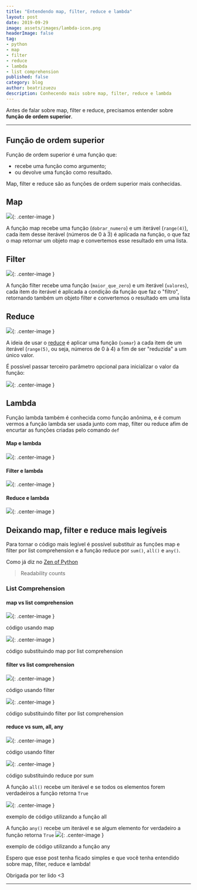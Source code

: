 ```yaml
---
title: "Entendendo map, filter, reduce e lambda"
layout: post
date: 2019-09-29
image: assets/images/lambda-icon.png
headerImage: false
tag:
- python
- map
- filter
- reduce
- lambda
- list comprehension
published: false
category: blog
author: beatrizuezu
description: Conhecendo mais sobre map, filter, reduce e lambda
---
```


Antes de falar sobre map, filter e reduce, precisamos entender sobre **função de ordem superior**.

---


## Função de ordem superior
Função de ordem superior é uma função que:
  - recebe uma função como argumento;
  - ou devolve uma função como resultado.

Map, filter e reduce são as funções de ordem superior mais conhecidas.


## Map

![](/assets/images/map.png){: .center-image }


A função map recebe uma função (`dobrar_numero`) e um iterável (`range(4)`), cada item desse iterável (números de 0 à 3) é aplicada na função, o que faz o map retornar um objeto map e convertemos esse resultado em uma lista.

## Filter

![](/assets/images/filter.png){: .center-image }

A função filter recebe uma função (`maior_que_zero`) e um iterável (`valores`), cada item do iterável é aplicada a condição da função que faz o "filtro", retornando também um objeto filter e convertemos o resultado em uma lista

## Reduce

![](/assets/images/reduce.png){: .center-image }

A ideia de usar o [reduce](https://docs.python.org/3.7/library/functools.html#functools.reduce) é aplicar uma função (`somar`) a cada item de um iterável (`range(5)`, ou seja, números de 0 à 4) a fim de ser "reduzida" a um único valor.

É possível passar  terceiro parâmetro opcional para inicializar o valor da função:

![](/assets/images/reduce-initializer.png){: .center-image }


## Lambda

Função lambda também é conhecida como função anônima, e é comum vermos a função lambda ser usada junto com map, filter ou reduce afim de encurtar as funções criadas pelo comando `def`


#### Map e lambda

![](/assets/images/map-lambda.png){: .center-image }

#### Filter e lambda

![](/assets/images/filter-lambda.png){: .center-image }


#### Reduce e lambda

![](/assets/images/reduce-lambda.png){: .center-image }


## Deixando map, filter e reduce mais legíveis

Para tornar o código mais legível é possível substituir as funções map e filter por list comprehension e a função reduce por `sum()`, `all()` e `any()`.

Como já diz no [ Zen of Python](https://www.python.org/dev/peps/pep-0020/)
> Readability counts

### List Comprehension

#### map vs list comprehension

![](/assets/images/map-lambda.png){: .center-image }
<figcaption class="caption">código usando map</figcaption>

![](/assets/images/listcomp-map.png){: .center-image }
<figcaption class="caption">código substituindo map por list comprehension</figcaption>


#### filter vs list comprehension

![](/assets/images/filter-lambda.png){: .center-image }
<figcaption class="caption">código usando filter</figcaption>


![](/assets/images/listcomp-filter.png){: .center-image }
<figcaption class="caption">código substituindo filter por list comprehension</figcaption>

#### reduce vs sum, all, any

![](/assets/images/reduce-lambda.png){: .center-image }
<figcaption class="caption">código usando filter</figcaption>

![](/assets/images/sum.png){: .center-image }
<figcaption class="caption">código substituindo reduce por sum</figcaption>


A função `all()` recebe um iterável e se todos os elementos forem verdadeiros a função retorna `True`

![](/assets/images/all.png){: .center-image }

<figcaption class="caption">exemplo de código utilizando a função all</figcaption>


A função `any()` recebe um iterável e se algum elemento for verdadeiro a função retorna `True`
![](/assets/images/any.png){: .center-image }
<figcaption class="caption">exemplo de código utilizando a função any</figcaption>


Espero que esse post tenha ficado simples e que você tenha entendido sobre map, filter, reduce e lambda!

Obrigada por ter lido <3

---

